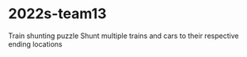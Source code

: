 # 2022s-team13
Train shunting puzzle
Shunt multiple trains and cars to their respective ending locations
